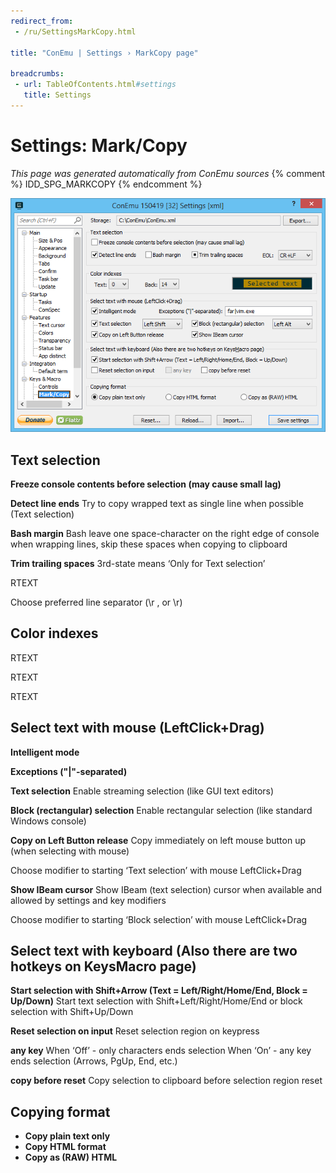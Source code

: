 ```yaml
---
redirect_from:
 - /ru/SettingsMarkCopy.html

title: "ConEmu | Settings › MarkCopy page"

breadcrumbs:
 - url: TableOfContents.html#settings
   title: Settings
---
```


# Settings: Mark/Copy

*This page was generated automatically from ConEmu sources*
{% comment %} IDD_SPG_MARKCOPY {% endcomment %}

![ConEmu Settings: Mark/Copy](/img/Settings-MarkCopy.png)



## Text selection

**Freeze console contents before selection (may cause small lag)** 

**Detect line ends** Try to copy wrapped text as single line when possible (Text selection)

**Bash margin** Bash leave one space-character on the right edge of console when wrapping lines, skip these spaces when copying to clipboard

**Trim trailing spaces** 3rd-state means ‘Only for Text selection’

RTEXT



Choose preferred line separator (\r ,   or \r)

## Color indexes



RTEXT



RTEXT



RTEXT











## Select text with mouse (LeftClick+Drag)

**Intelligent mode** 

**Exceptions ("|"-separated)** 

**Text selection** Enable streaming selection (like GUI text editors)

**Block (rectangular) selection** Enable rectangular selection (like standard Windows console)

**Copy on Left Button release** Copy immediately on left mouse button up (when selecting with mouse)

Choose modifier to starting ‘Text selection’ with mouse LeftClick+Drag

**Show IBeam cursor** Show IBeam (text selection) cursor when available and allowed by settings and key modifiers

Choose modifier to starting ‘Block selection’ with mouse LeftClick+Drag



## Select text with keyboard (Also there are two hotkeys on KeysMacro page)

**Start selection with Shift+Arrow (Text = Left/Right/Home/End, Block = Up/Down)** Start text selection with Shift+Left/Right/Home/End or block selection with Shift+Up/Down

**Reset selection on input** Reset selection region on keypress

**any key** When ‘Off’ - only characters ends selection When ‘On’ - any key ends selection (Arrows, PgUp, End, etc.)

**copy before reset** Copy selection to clipboard before selection region reset



## Copying format




* **Copy plain text only**
* **Copy HTML format**
* **Copy as (RAW) HTML**




